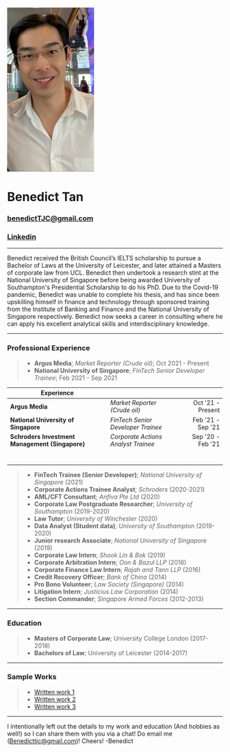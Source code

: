 ![Profile_pic](https://raw.githubusercontent.com/benedicttjc/Resume/gh-pages/Images/206819084_1092948124447480_74458620125560930_n.jpg) 

# Benedict Tan
### benedictTJC@gmail.com
### [Linkedin](https://www.linkedin.com/in/benedicttjc/)
* * *
Benedict received the British Council’s IELTS scholarship to pursue a Bachelor of Laws at the University of Leicester, and later attained a Masters of corporate law from UCL. Benedict then undertook a research stint at the National University of Singapore before being awarded University of Southampton's Presidential Scholarship to do his PhD. Due to the Covid-19 pandemic, Benedict was unable to complete his thesis, and has since been upskilling himself in finance and technology through sponsored training from the Institute of Banking and Finance and the National University of Singapore respectively. Benedict now seeks a career in consulting where he can apply his excellent analytical skills and interdisciplinary knowledge.

* * *

### Professional Experience

> * __Argus Media__; _Market Reporter (Crude oil)_; Oct 2021 - Present
> * __National University of Singapore__; _FinTech Senior Developer Trainee_; Feb 2021 - Sep 2021



| Experience                                      |                                     |                    |
|-------------------------------------------------|-------------------------------------|-------------------:|
| __Argus Media__                                 | _Market Reporter (Crude oil)_              | Oct '21 - Present      |
| __National University of Singapore__            | _FinTech Senior Developer Trainee_         | Feb '21 - Sep '21      |
| __Schroders Investment Management (Singapore)__ | _Corporate Actions Analyst Trainee_        | Sep '20 - Feb '21      |
|             |                             |          |
|             |                             |          |
|             |                             |          |
|             |                             |          |
|             |                             |          |
|             |                             |          |
|             |                             |          |


> * **FinTech Trainee (Senior Developer)**; _National University of Singapore_ (2021)
> * **Corporate Actions Trainee Analyst**; _Schroders_ (2020-2021)
> * **AML/CFT Consultant**; _Anfiva Pte Ltd_ (2020)
> * **Corporate Law Postgraduate Researcher**; _University of Southampton_ (2019-2020)
> * **Law Tutor**; _University of Winchester_ (2020)
> * **Data Analyst (Student data)**; _University of Southampton_ (2019-2020)
> * **Junior research Associate**; _National University of Singapore_ (2019)
> * **Corporate Law Intern**; _Shook Lin & Bok_ (2019)
> * **Corporate Arbitration Intern**; _Oon & Bazul LLP_ (2016)
> * **Corporate Finance Law Intern**; _Rajah and Tann LLP_ (2016)
> * **Credit Recovery Officer**; _Bank of China_ (2014)
> * **Pro Bono Volunteer**; _Law Society (Singapore)_ (2014)
> * **Litigation Intern**; _Justicius Law Corporation_ (2014)
> * **Section Commander**; _Singapore Armed Forces_ (2012-2013)

* * *
### Education
> * **Masters of Corporate Law**; University College London (2017-2018)
> * **Bachelors of Law**; University of Leicester (2014-2017)

* * *
### Sample Works
> * [Written work 1](https://github.com/benedicttjc/Resume/raw/70b0dbf934e56fe0315f752b3a94e1f44965de86/Works/Brexit%E2%80%99s%20Influence%20on%20UK%E2%80%99s%20Corporate%20Takeover%20Defences%20(LLM%20Thesis%2C%20Unpublished).pdf)
> * [Written work 2](https://github.com/benedicttjc/Resume/raw/gh-pages/Works/Access%20to%20Justice%20in%20Theory%20and%20Practice%20-%20Short%20Essay%20(LLM%20Exam%2C%20Unpublished).pdf)
> * [Written work 3](https://github.com/benedicttjc/Resume/raw/gh-pages/Works/Trust%20-%20Short%20Essays%20(LLM%20Exam%2C%20Unpublished).pdf)

* * *
I intentionally left out the details to my work and education (And hobbies as well!) so I can share them with you via a chat! Do email me (Benedicttjc@gmail.com)! Cheers!
-Benedict
